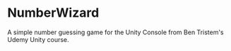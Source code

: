 # NumberWizard

A simple number guessing game for the Unity Console from Ben Tristem's Udemy Unity course.
